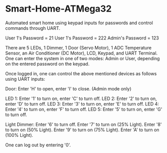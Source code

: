 # Smart-Home-ATMega32
Automated smart home using keypad inputs for passwords and control commands through UART.

User 1's Password = 21
User 1's Password = 222
Admin's Password = 123

There are 5 LEDs, 1 Dimmer, 1 Door (Servo Motor), 1 ADC Temperature Sensor, an Air Conditioner (DC Motor), LCD, Keypad, and UART Terminal.
One can enter the system in one of two modes: Admin or User, depending on the entered password on the keypad.

Once logged in, one can control the above mentioned devices as follows using UART inputs:

Door: Enter 'H' to open, enter 'I' to close. (Admin mode only)

LED 1: Enter '1' to turn on, enter 'C' to turn off.
LED 2: Enter '2' to turn on, enter 'D' to turn off.
LED 3: Enter '3' to turn on, enter 'E' to turn off.
LED 4: Enter '4' to turn on, enter 'F' to turn off.
LED 5: Enter '5' to turn on, enter 'G' to turn off.

Light Dimmer: Enter '6' to turn off. Enter '7' to turn on (25% Light). Enter '8' to turn on (50% Light). Enter '9' to turn on (75% Light). Enter 'A' to turn on (100% Light).

One can log out by entering '0'.
